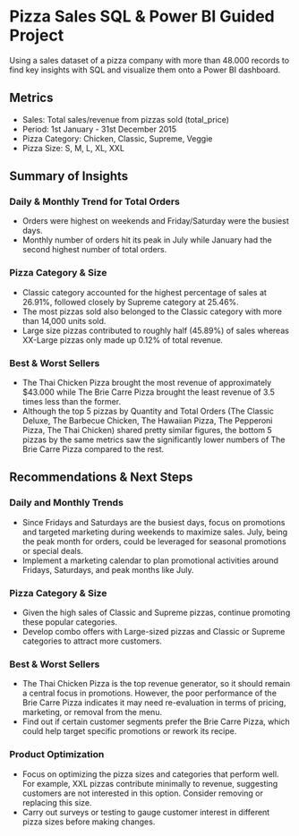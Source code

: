 # Pizza Sales SQL & Power BI Guided Project
Using a sales dataset of a pizza company with more than 48.000 records to find key insights with SQL and visualize them onto a Power BI dashboard.

## Metrics
- Sales: Total sales/revenue from pizzas sold (total_price)
- Period: 1st January - 31st December 2015
- Pizza Category: Chicken, Classic, Supreme, Veggie
- Pizza Size: S, M, L, XL, XXL

## Summary of Insights

### Daily & Monthly Trend for Total Orders
- Orders were highest on weekends and Friday/Saturday were the busiest days.
- Monthly number of orders hit its peak in July while January had the second highest number of total orders.

### Pizza Category & Size
- Classic category accounted for the highest percentage of sales at 26.91%, followed closely by Supreme category at 25.46%.
- The most pizzas sold also belonged to the Classic category with more than 14,000 units sold.
- Large size pizzas contributed to roughly half (45.89%) of sales whereas XX-Large pizzas only made up 0.12% of total revenue.

### Best & Worst Sellers
- The Thai Chicken Pizza brought the most revenue of approximately $43.000 while The Brie Carre Pizza brought the least revenue of 3.5 times less than the former.
- Although the top 5 pizzas by Quantity and Total Orders (The Classic Deluxe, The Barbecue Chicken, The Hawaiian Pizza, The Pepperoni Pizza, The Thai Chicken) shared pretty similar figures, the bottom 5 pizzas by the same metrics saw the significantly lower numbers of The Brie Carre Pizza compared to the rest.

## Recommendations & Next Steps

### Daily and Monthly Trends
- Since Fridays and Saturdays are the busiest days, focus on promotions and targeted marketing during weekends to maximize sales. July, being the peak month for orders, could be leveraged for seasonal promotions or special deals.
- Implement a marketing calendar to plan promotional activities around Fridays, Saturdays, and peak months like July.

### Pizza Category & Size
- Given the high sales of Classic and Supreme pizzas, continue promoting these popular categories.
- Develop combo offers with Large-sized pizzas and Classic or Supreme categories to attract more customers.

### Best & Worst Sellers
- The Thai Chicken Pizza is the top revenue generator, so it should remain a central focus in promotions. However, the poor performance of the Brie Carre Pizza indicates it may need re-evaluation in terms of pricing, marketing, or removal from the menu.
- Find out if certain customer segments prefer the Brie Carre Pizza, which could help target specific promotions or rework its recipe.

### Product Optimization
- Focus on optimizing the pizza sizes and categories that perform well. For example, XXL pizzas contribute minimally to revenue, suggesting customers are not interested in this option. Consider removing or replacing this size.
- Carry out surveys or testing to gauge customer interest in different pizza sizes before making changes.
